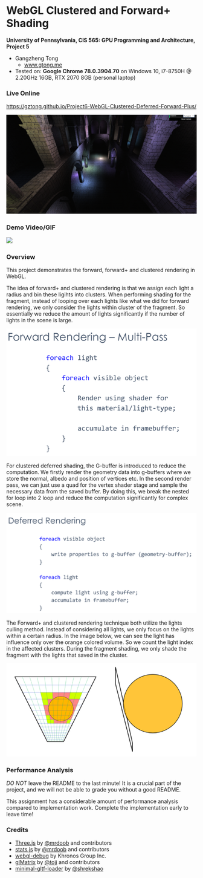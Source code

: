 WebGL Clustered and Forward+ Shading
======================

**University of Pennsylvania, CIS 565: GPU Programming and Architecture, Project 5**

* Gangzheng Tong
  - www.gtong.me
* Tested on: **Google Chrome 78.0.3904.70** on
   Windows 10, i7-8750H @ 2.20GHz 16GB, RTX 2070 8GB (personal laptop)

### Live Online

https://gztong.github.io/Project6-WebGL-Clustered-Deferred-Forward-Plus/

[![](img/thumb.PNG)](https://gztong.github.io/Project6-WebGL-Clustered-Deferred-Forward-Plus/)

### Demo Video/GIF

[![](img/video.png)](TODO)

### Overview

This project demonstrates the forward, forward+ and clustered rendering in WebGL. 

The idea of forward+ and clustered rendering is that we assign each light a radius and bin these ligihts into clusters. When performing shading for the fragment, instead of looping over each lights like what we did for forward rendering, we only consider the lights within cluster of the fragment. So essentially we reduce the amount of lights significantly if the number of lights in the scene is large.

[![](img/forward.PNG)](TODO)

For clustered deferred shading, the G-buffer is introduced to reduce the computation. We firstly render the geometry data into g-buffers where we store the normal, albedo and position of vertices etc. In the second render pass, we can just use a quad for the vertex shader stage and sample the necessary data from the saved buffer. By doing this, we break the nested for loop into 2 loop and reduce the computation significantly for complex scene.

[![](img/Deferred.PNG)](TODO)



The Forward+ and clustered rendering technique both utilize the lights culling method. Instead of considering all lights, we only focus on the lights within a certain radius.  In the image below, we can see the light has influence only over the orange colored volume. So we count the light index in the affected clusters.  During the fragment shading, we only shade the fragment with the lights that saved in the cluster.

![](img/culling.PNG)



### Performance Analysis

*DO NOT* leave the README to the last minute! It is a crucial part of the
project, and we will not be able to grade you without a good README.

This assignment has a considerable amount of performance analysis compared
to implementation work. Complete the implementation early to leave time!


### Credits

* [Three.js](https://github.com/mrdoob/three.js) by [@mrdoob](https://github.com/mrdoob) and contributors
* [stats.js](https://github.com/mrdoob/stats.js) by [@mrdoob](https://github.com/mrdoob) and contributors
* [webgl-debug](https://github.com/KhronosGroup/WebGLDeveloperTools) by Khronos Group Inc.
* [glMatrix](https://github.com/toji/gl-matrix) by [@toji](https://github.com/toji) and contributors
* [minimal-gltf-loader](https://github.com/shrekshao/minimal-gltf-loader) by [@shrekshao](https://github.com/shrekshao)
